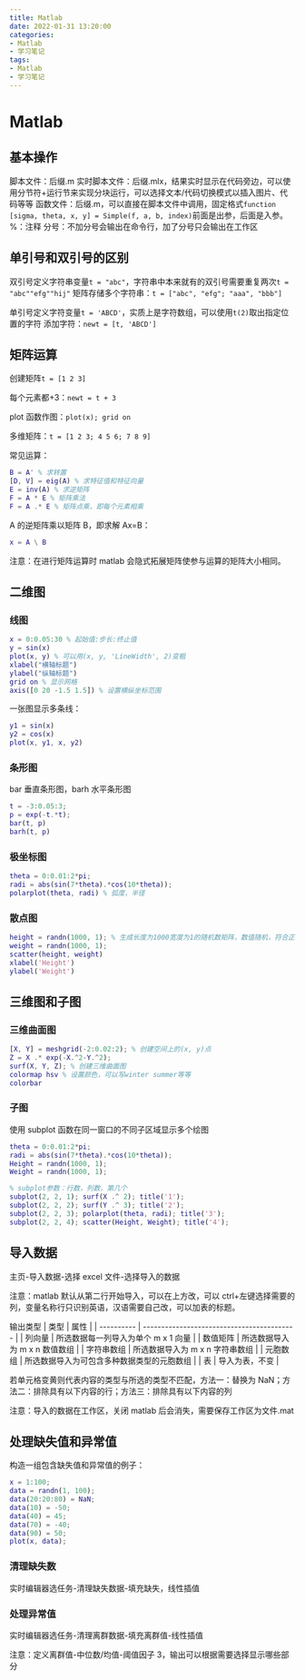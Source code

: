 ```yaml
---
title: Matlab
date: 2022-01-31 13:20:00
categories:
- Matlab
- 学习笔记
tags:
- Matlab
- 学习笔记
---
```


# Matlab

## 基本操作

脚本文件：后缀.m
实时脚本文件：后缀.mlx，结果实时显示在代码旁边，可以使用分节符+运行节来实现分块运行，可以选择文本/代码切换模式以插入图片、代码等等
函数文件：后缀.m，可以直接在脚本文件中调用，固定格式`function [sigma, theta, x, y] = Simple(f, a, b, index)`前面是出参，后面是入参。
%：注释
分号：不加分号会输出在命令行，加了分号只会输出在工作区

## 单引号和双引号的区别

双引号定义字符串变量`t = "abc"`，字符串中本来就有的双引号需要重复两次`t = "abc""efg""hij"`
矩阵存储多个字符串：`t = ["abc", "efg"; "aaa", "bbb"]`

单引号定义字符变量`t = 'ABCD'`，实质上是字符数组，可以使用`t(2)`取出指定位置的字符
添加字符：`newt = [t, 'ABCD']`

## 矩阵运算

创建矩阵`t = [1 2 3]`

每个元素都+3：`newt = t + 3`

plot 函数作图：`plot(x); grid on`

多维矩阵：`t = [1 2 3; 4 5 6; 7 8 9]`

常见运算：

```matlab
B = A' % 求转置
[D, V] = eig(A) % 求特征值和特征向量
E = inv(A) % 求逆矩阵
F = A * E % 矩阵乘法
F = A .* E % 矩阵点乘，即每个元素相乘
```

A 的逆矩阵乘以矩阵 B，即求解 Ax=B：

```matlab
x = A \ B
```

注意：在进行矩阵运算时 matlab 会隐式拓展矩阵使参与运算的矩阵大小相同。

## 二维图

### 线图

```matlab
x = 0:0.05:30 % 起始值:步长:终止值
y = sin(x)
plot(x, y) % 可以用(x, y, 'LineWidth', 2)变粗
xlabel("横轴标题")
ylabel("纵轴标题")
grid on % 显示网格
axis([0 20 -1.5 1.5]) % 设置横纵坐标范围
```

一张图显示多条线：

```matlab
y1 = sin(x)
y2 = cos(x)
plot(x, y1, x, y2)
```

### 条形图

bar 垂直条形图，barh 水平条形图

```matlab
t = -3:0.05:3;
p = exp(-t.*t);
bar(t, p)
barh(t, p)
```

### 极坐标图

```matlab
theta = 0:0.01:2*pi;
radi = abs(sin(7*theta).*cos(10*theta));
polarplot(theta, radi) % 弧度，半径
```

### 散点图

```matlab
height = randn(1000, 1); % 生成长度为1000宽度为1的随机数矩阵，数值随机，符合正态分布,均值为0方差为1
weight = randn(1000, 1);
scatter(height, weight)
xlabel('Height')
ylabel('Weight')
```

## 三维图和子图

### 三维曲面图

```matlab
[X, Y] = meshgrid(-2:0.02:2); % 创建空间上的(x, y)点
Z = X .* exp(-X.^2-Y.^2);
surf(X, Y, Z); % 创建三维曲面图
colormap hsv % 设置颜色，可以写winter summer等等
colorbar
```

### 子图

使用 subplot 函数在同一窗口的不同子区域显示多个绘图

```matlab
theta = 0:0.01:2*pi;
radi = abs(sin(7*theta).*cos(10*theta));
Height = randn(1000, 1);
Weight = randn(1000, 1);

% subplot参数：行数，列数，第几个
subplot(2, 2, 1); surf(X .^ 2); title('1');
subplot(2, 2, 2); surf(Y .^ 3); title('2');
subplot(2, 2, 3); polarplot(theta, radi); title('3');
subplot(2, 2, 4); scatter(Height, Weight); title('4');
```

## 导入数据

主页-导入数据-选择 excel 文件-选择导入的数据

注意：matlab 默认从第二行开始导入，可以在上方改，可以 ctrl+左键选择需要的列，变量名称行只识别英语，汉语需要自己改，可以加表的标题。

输出类型
| 类型 | 属性 |
| ---------- | ------------------------------------------ |
| 列向量 | 所选数据每一列导入为单个 m x 1 向量 |
| 数值矩阵 | 所选数据导入为 m x n 数值数组 |
| 字符串数组 | 所选数据导入为 m x n 字符串数组 |
| 元胞数组 | 所选数据导入为可包含多种数据类型的元胞数组 |
| 表 | 导入为表，不变 |

若单元格变黄则代表内容的类型与所选的类型不匹配，方法一：替换为 NaN；方法二：排除具有以下内容的行；方法三：排除具有以下内容的列

注意：导入的数据在工作区，关闭 matlab 后会消失，需要保存工作区为文件.mat

## 处理缺失值和异常值

构造一组包含缺失值和异常值的例子：

```matlab
x = 1:100;
data = randn(1, 100);
data(20:20:80) = NaN;
data(10) = -50;
data(40) = 45;
data(70) = -40;
data(90) = 50;
plot(x, data);
```

### 清理缺失数

实时编辑器选任务-清理缺失数据-填充缺失，线性插值

### 处理异常值

实时编辑器选任务-清理离群数据-填充离群值-线性插值

注意：定义离群值-中位数/均值-阈值因子 3，输出可以根据需要选择显示哪些部分
